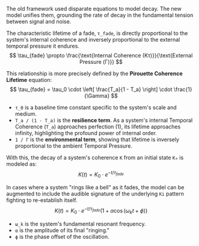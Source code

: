 The old framework used disparate equations to model decay. The new model unifies them, grounding the rate of decay in the fundamental tension between signal and noise.

The characteristic lifetime of a fade, `τ_fade`, is directly proportional to the system's internal coherence and inversely proportional to the external temporal pressure it endures.
$$ \tau_{fade} \propto \frac{\text{Internal Coherence (Kτ)}}{\text{External Pressure (Γ)}} $$

This relationship is more precisely defined by the **Pirouette Coherence Lifetime** equation:
$$ \tau_{fade} = \tau_0 \cdot \left[ \frac{T_a}{1 - T_a} \right] \cdot \frac{1}{\Gamma} $$
-   `τ_0` is a baseline time constant specific to the system's scale and medium.
-   `T_a / (1 - T_a)` is the **resilience term**. As a system's internal Temporal Coherence (`T_a`) approaches perfection (1), its lifetime approaches infinity, highlighting the profound power of internal order.
-   `1 / Γ` is the **environmental term**, showing that lifetime is inversely proportional to the ambient Temporal Pressure.

With this, the decay of a system's coherence `K` from an initial state `K₀` is modeled as:
$$ K(t) = K_0 \cdot e^{-t/\tau_{fade}} $$

In cases where a system "rings like a bell" as it fades, the model can be augmented to include the audible signature of the underlying `Ki` pattern fighting to re-establish itself.
$$ K(t) = K_0 \cdot e^{-t/\tau_{fade}} \left(1 + \alpha \cos(\omega_k t + \phi)\right) $$
-   `ω_k` is the system's fundamental resonant frequency.
-   `α` is the amplitude of its final "ringing."
-   `ϕ` is the phase offset of the oscillation.